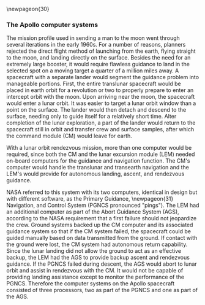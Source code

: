 \newpageon{30}

### The Apollo computer systems

The mission profile used in sending a man to the moon went
through several iterations in the early 1960s. For a number of reasons,
planners rejected the direct flight method of launching from the earth,
flying straight to the moon, and landing directly on the surface.
Besides the need for an extremely large booster, it would require
flawless guidance to land in the selected spot on a moving target a
quarter of a million miles away. A spacecraft with a separate lander
would segment the guidance problem into manageable portions. First, the
entire translunar spacecraft would be placed in earth orbit for a
revolution or two to properly prepare to enter an intercept orbit with
the moon. Upon arriving near the moon, the spacecraft would enter a
lunar orbit. It was easier to target a lunar orbit window than a point
on the surface. The lander would then detach and descend to the surface,
needing only to guide itself for a relatively short time. Alter
completion of the lunar exploration, a part of the lander would return
to the spacecraft still in orbit and transfer crew and surface samples,
after which the command module (CM) would leave for earth.

With a lunar orbit rendezvous mission, more than one computer would be
required, since both the CM and the lunar excursion module (LEM) needed
on-board computers for the guidance and navigation function. The CM's
computer would handle the translunar and transearth navigation and the
LEM's would provide for autonomous landing, ascent, and rendezvous
guidance.

NASA referred to this system with its two computers, identical in design
but with different software, as the Primary Guidance,
\newpageon{31} Navigation, and Control System (PGNCS pronounced "pings").
The LEM had an additional computer as part of the Abort Guidance System
(AGS), according to the NASA requirement that a first failure should not
jeopardize the crew. Ground systems backed up the CM computer and its
associated guidance system so that if the CM system failed, the
spacecraft could be guided manually based on data transmitted from the
ground. If contact with the ground were lost, the CM system had
autonomous return capability. Since the lunar landing did not allow the
ground to act as an effective backup, the LEM had the AGS to provide
backup ascent and rendezvous guidance. If the PGNCS failed during
descent, the AGS would abort to lunar orbit and assist in rendezvous
with the CM. It would not be capable of providing landing assistance
except to monitor the performance of the PGNCS. Therefore the computer
systems on the Apollo spacecraft consisted of three processors, two as
part of the PGNCS and one as part of the AGS.
